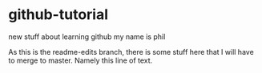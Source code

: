 # github-tutorial
new stuff about learning github
my name is phil

As this is the readme-edits branch, there is some stuff here that I will have to merge to master. Namely this line of text.
